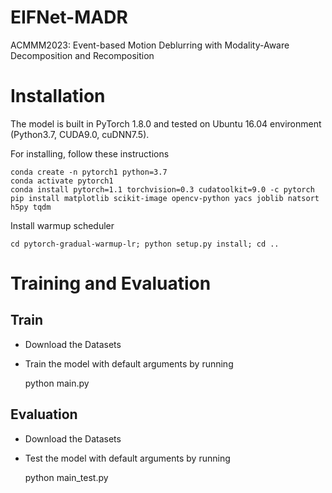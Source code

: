 # EIFNet-MADR
ACMMM2023: Event-based Motion Deblurring with Modality-Aware Decomposition and Recomposition
# Installation

The model is built in PyTorch 1.8.0 and tested on Ubuntu 16.04 environment (Python3.7, CUDA9.0, cuDNN7.5).

For installing, follow these instructions

    conda create -n pytorch1 python=3.7
    conda activate pytorch1
    conda install pytorch=1.1 torchvision=0.3 cudatoolkit=9.0 -c pytorch
    pip install matplotlib scikit-image opencv-python yacs joblib natsort h5py tqdm

Install warmup scheduler

    cd pytorch-gradual-warmup-lr; python setup.py install; cd ..

# Training and Evaluation
## Train
- Download the Datasets
- Train the model with default arguments by running

  python main.py

## Evaluation
- Download the Datasets
- Test the model with default arguments by running

  python main_test.py
